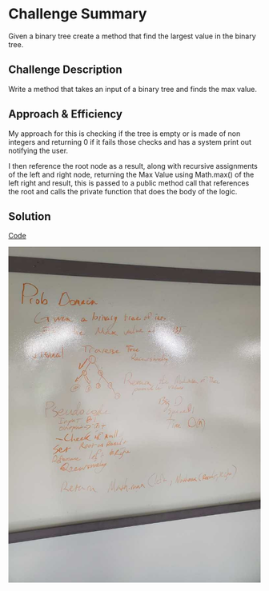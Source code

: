 # Challenge Summary
Given a binary tree create a method that find the largest value in the binary tree. 

## Challenge Description
Write a method that takes an input of a binary tree and finds the max value. 

## Approach & Efficiency
My approach for this is checking if the tree is empty or is made of non integers and returning 0 if it fails those checks and has a system print out notifying the user. 

I then reference the root node as a result, along with recursive assignments of the left and right node, returning the Max Value using Math.max() of the left right and result, this is passed to a public method call that references the root and calls the private function that does the body of the logic. 

## Solution
[Code](https://github.com/GoldBeardSea/data-structures-and-algorithms/tree/master/401Challenges/src/main/java/Challenges/)

![alt text](https://raw.githubusercontent.com/GoldBeardSea/data-structures-and-algorithms/master/assets/maxval.jpg "White Board")